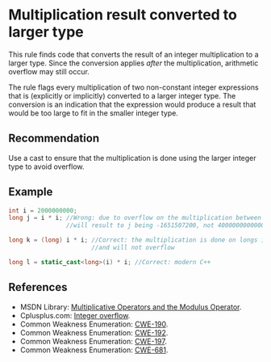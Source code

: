 # Multiplication result converted to larger type
This rule finds code that converts the result of an integer multiplication to a larger type. Since the conversion applies *after* the multiplication, arithmetic overflow may still occur.

The rule flags every multiplication of two non-constant integer expressions that is (explicitly or implicitly) converted to a larger integer type. The conversion is an indication that the expression would produce a result that would be too large to fit in the smaller integer type.


## Recommendation
Use a cast to ensure that the multiplication is done using the larger integer type to avoid overflow.


## Example

```cpp
int i = 2000000000;
long j = i * i; //Wrong: due to overflow on the multiplication between ints, 
                //will result to j being -1651507200, not 4000000000000000000

long k = (long) i * i; //Correct: the multiplication is done on longs instead of ints, 
                       //and will not overflow

long l = static_cast<long>(i) * i; //Correct: modern C++

```

## References
* MSDN Library: [Multiplicative Operators and the Modulus Operator](https://docs.microsoft.com/en-us/cpp/cpp/multiplicative-operators-and-the-modulus-operator).
* Cplusplus.com: [Integer overflow](http://www.cplusplus.com/articles/DE18T05o/).
* Common Weakness Enumeration: [CWE-190](https://cwe.mitre.org/data/definitions/190.html).
* Common Weakness Enumeration: [CWE-192](https://cwe.mitre.org/data/definitions/192.html).
* Common Weakness Enumeration: [CWE-197](https://cwe.mitre.org/data/definitions/197.html).
* Common Weakness Enumeration: [CWE-681](https://cwe.mitre.org/data/definitions/681.html).
